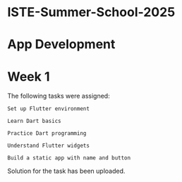 # ISTE-Summer-School-2025
# App Development
# Week 1

The following tasks were assigned:

    Set up Flutter environment

    Learn Dart basics

    Practice Dart programming

    Understand Flutter widgets

    Build a static app with name and button


Solution for the task has been uploaded.